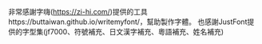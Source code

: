 非常感謝字嗨(https://zi-hi.com/)提供的工具https://buttaiwan.github.io/writemyfont/，幫助製作字體。
也感謝JustFont提供的字型集(jf7000、符號補充、日文漢字補充、粵語補充、姓名補充)
